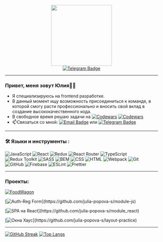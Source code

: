 <div id="header" align="center">
  <img src="https://media.giphy.com/media/ZdO1mXD9kgpCslD5ka/giphy.gif" width="200"/>
</div>
<div id="badges" align="center">
  <a href="https://t.me/yulana_s">
    <img src="https://img.shields.io/badge/Telegram-blue?style=for-the-badge&logo=telegram&logoColor=white" alt="Telegram Badge"/>
  </a>
</div>

---

 ### Привет, меня зовут Юлия:woman_technologist: 
- Я специализируюсь на frontend разработке. 
- В данный момент ищу возможность присоединиться к команде, в которой смогу расти профессионально и вносить свой вклад в создание высококачественного кода.
- В свободное время решаю задачи на [![Codewars](https://img.shields.io/badge/codewars-black?style=flat&logo=codewars&logoColor=B1361E)](https://www.codewars.com/users/Julia.s) [![Codewars](https://www.codewars.com/users/Julia.s/badges/micro)](https://www.codewars.com/users/Julia.s)
- :mailbox:Связаться со мной: [![Email Badge](https://img.shields.io/badge/yuliapopova.s@yandex.ru-E3695F?style=flat&logo=maildotru&logoColor=white)](mailto:yuliapopova.s@yandex.ru) или [![Telegram Badge](https://img.shields.io/badge/-yulana_s-blue?style=flat&logo=Telegram&logoColor=white)](https://t.me/yulana_s)

---
  
### :hammer_and_wrench: Языки и инструменты :
![JavaScript](https://img.shields.io/badge/JavaScript-F7DF1E?style=for-the-badge&logo=javascript)
![React](https://img.shields.io/badge/react-%2320232a.svg?style=for-the-badge&logo=react&logoColor=%2361DAFB)
![Redux](https://img.shields.io/badge/redux-%23593d88.svg?style=for-the-badge&logo=redux&logoColor=white)
![React Router](https://img.shields.io/badge/React_Router-CA4245?style=for-the-badge&logo=react-router&logoColor=white)
![TypeScript](https://img.shields.io/badge/typescript-%23007ACC.svg?style=for-the-badge&logo=typescript&logoColor=white)
![Redux Toolkit](https://img.shields.io/badge/redux_toolkit-764ABC?style=for-the-badge&logo=redux&logoColor=white)
![SASS](https://img.shields.io/badge/SASS-hotpink.svg?style=for-the-badge&logo=SASS&logoColor=white)
![BEM](https://img.shields.io/badge/bem-3D3D3D?style=for-the-badge&logo=bem&logoColor=white)
![CSS](https://img.shields.io/badge/css-1572B6?style=for-the-badge&logo=css3&logoColor=white)
![HTML](https://img.shields.io/badge/html-E34F26?style=for-the-badge&logo=html5&logoColor=white)
![Webpack](https://img.shields.io/badge/webpack-%238DD6F9.svg?style=for-the-badge&logo=webpack&logoColor=black)
![Git](https://img.shields.io/badge/git-F05032?style=for-the-badge&logo=git&logoColor=white)
![GitHub](https://img.shields.io/badge/github-3D3D3D?style=for-the-badge&logo=github&logoColor=white)
![Firebase](https://img.shields.io/badge/Firebase-039BE5?style=for-the-badge&logo=Firebase&logoColor=white)
![ESLint](https://img.shields.io/badge/eslint-4B32C3?style=for-the-badge&logo=eslint&logoColor=white)
![Prettier](https://img.shields.io/badge/prettier-3D3D3D?style=for-the-badge&logo=prettier&logoColor=F7B93E)

 ---

### Проекты:
[![FoodWagon](https://img.shields.io/badge/foodwagon-00AFF0?style=for-the-badge&label=1.+Интернет-магазин+по+доставке+еды:&logoColor=black)](https://github.com/julia-popova-s/foodwagon_project)

[![Auth-Reg Form](https://img.shields.io/badge/Reg_Form-00AFF0?style=for-the-badge&label=2.+Форма+регистрации/авторизации:)](https://github.com/julia-popova-s/module-js)

[![SPA на React](https://img.shields.io/badge/shop-00AFF0?style=for-the-badge&label=2.+SPA+на+React+(интернет-магазин):)](https://github.com/julia-popova-s/module_react)

[![Окна Хаус](https://img.shields.io/badge/Окна_Хаус-00AFF0?style=for-the-badge&label=4.+Практика+по+верстке:)](https://github.com/julia-popova-s/layout-practice)


 ---

[![GitHub Streak](https://github-readme-streak-stats.herokuapp.com?user=julia-popova-s&theme=transparent&mode=weekly)](https://git.io/streak-stats) 
[![Top Langs](https://github-readme-stats.vercel.app/api/top-langs/?username=julia-popova-s&layout=compact&theme=vision-friendly-dark&langs_count=5&theme=radical)](https://github.com/anuraghazra/github-readme-stats)
